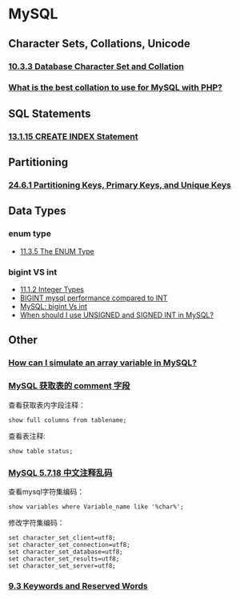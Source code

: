 # MySQL

## Character Sets, Collations, Unicode

### [10.3.3 Database Character Set and Collation](https://dev.mysql.com/doc/refman/8.0/en/charset-database.html)

### [What is the best collation to use for MySQL with PHP?](https://stackoverflow.com/questions/367711/what-is-the-best-collation-to-use-for-mysql-with-php)

## SQL Statements

### [13.1.15 CREATE INDEX Statement](https://dev.mysql.com/doc/refman/8.0/en/create-index.html)

## Partitioning

### [24.6.1 Partitioning Keys, Primary Keys, and Unique Keys](https://dev.mysql.com/doc/refman/8.0/en/partitioning-limitations-partitioning-keys-unique-keys.html)

## Data Types

### enum type

* [11.3.5 The ENUM Type](https://dev.mysql.com/doc/refman/8.0/en/enum.html)

### bigint VS int

* [11.1.2 Integer Types](https://dev.mysql.com/doc/refman/8.0/en/integer-types.html)
* [BIGINT mysql performance compared to INT](https://stackoverflow.com/a/9377107)
* [MySQL: bigint Vs int](https://stackoverflow.com/questions/4769416/mysql-bigint-vs-int)
* [When should I use UNSIGNED and SIGNED INT in MySQL?](https://stackoverflow.com/a/11515613)

## Other

### [How can I simulate an array variable in MySQL?](https://stackoverflow.com/a/13996761)

### [MySQL 获取表的 comment 字段](https://blog.csdn.net/u011341352/article/details/48272963)

查看获取表内字段注释：

```mysql-sql
show full columns from tablename;
```

查看表注释:

```mysql-sql
show table status;
```

### [MySQL 5.7.18 中文注释乱码](https://www.pianshen.com/article/26111468501/)

查看mysql字符集编码：

```mysql-sql
show variables where Variable_name like '%char%';
```

修改字符集编码：

```mysql-sql
set character_set_client=utf8;
set character_set_connection=utf8;
set character_set_database=utf8;
set character_set_results=utf8;
set character_set_server=utf8;
```

### [9.3 Keywords and Reserved Words](https://dev.mysql.com/doc/refman/8.0/en/keywords.html)
